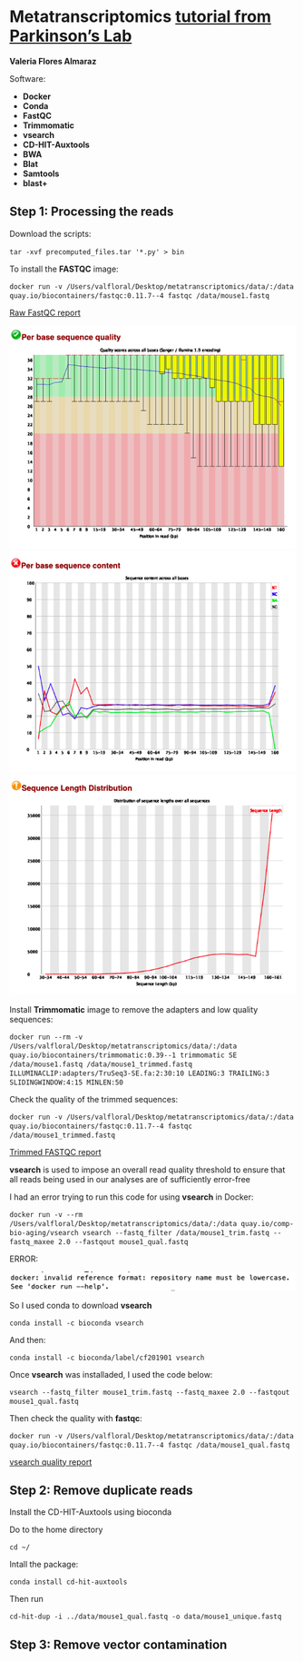 # Metatranscriptomics [tutorial from Parkinson’s Lab](https://github.com/ParkinsonLab/Metatranscriptome-Workshop)



**Valeria Flores Almaraz**

Software:

* **Docker**
* **Conda**
* **FastQC**
* **Trimmomatic**
* **vsearch**
* **CD-HIT-Auxtools**
* **BWA**
* **Blat**
* **Samtools**
* **blast+**


## Step 1: **Processing the reads**

Download the scripts:

``
tar -xvf precomputed_files.tar '*.py' > bin
``


To install the **FASTQC** image: 

```
docker run -v /Users/valfloral/Desktop/metatranscriptomics/data/:/data quay.io/biocontainers/fastqc:0.11.7--4 fastqc /data/mouse1.fastq
```

[Raw FastQC report](https://drive.google.com/file/d/1yyU2otzkEU3lirDo-03fotXScnYWdTuM/view?usp=sharing)

![](raw_fastq_1.png)
![](raw_fastq_2.png)
![](raw_fastq_3.png)



Install **Trimmomatic** image to remove the adapters and low quality sequences:


```
docker run --rm -v /Users/valfloral/Desktop/metatranscriptomics/data/:/data quay.io/biocontainers/trimmomatic:0.39--1 trimmomatic SE /data/mouse1.fastq /data/mouse1_trimmed.fastq ILLUMINACLIP:adapters/TruSeq3-SE.fa:2:30:10 LEADING:3 TRAILING:3 SLIDINGWINDOW:4:15 MINLEN:50
```

Check the quality of the trimmed sequences:

```
docker run -v /Users/valfloral/Desktop/metatranscriptomics/data/:/data quay.io/biocontainers/fastqc:0.11.7--4 fastqc /data/mouse1_trimmed.fastq
```
[Trimmed FASTQC report](https://drive.google.com/file/d/1N6L854lkK5eCffXEOUw927d6fnUQcpW7/view?usp=sharing)

**vsearch** is used to impose an overall read quality threshold to ensure that all reads being used in our analyses are of sufficiently error-free

I had an error trying to run this code for using **vsearch** in Docker:


```
docker run -v --rm /Users/valfloral/Desktop/metatranscriptomics/data/:/data quay.io/comp-bio-aging/vsearch vsearch --fastq_filter /data/mouse1_trim.fastq --fastq_maxee 2.0 --fastqout mouse1_qual.fastq   
```

ERROR:

![Error](error.png)


So I used conda to download **vsearch**

```
conda install -c bioconda vsearch
```

And then:

```
conda install -c bioconda/label/cf201901 vsearch
```

Once **vsearch** was installaded, I used the code below: 

```
vsearch --fastq_filter mouse1_trim.fastq --fastq_maxee 2.0 --fastqout mouse1_qual.fastq
```


Then check the quality with **fastqc**:

```
docker run -v /Users/valfloral/Desktop/metatranscriptomics/data/:/data quay.io/biocontainers/fastqc:0.11.7--4 fastqc /data/mouse1_qual.fastq
```

[vsearch quality report](https://drive.google.com/file/d/1mm-aPyjpKWfMb7OMmn1ISDh2yUNBZ9bJ/view?usp=sharing)
 
## Step 2: **Remove duplicate reads**

Install the CD-HIT-Auxtools using bioconda 

Do to the home directory

```
cd ~/
```

Intall the package:

```
conda install cd-hit-auxtools
```

Then run

```
cd-hit-dup -i ../data/mouse1_qual.fastq -o data/mouse1_unique.fastq
```

## Step 3: **Remove vector contamination**

